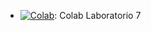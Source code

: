 * [![Colab](https://colab.research.google.com/assets/colab-badge.svg)](https://colab.research.google.com/drive/1GwHA1f2eHBLdInNlAAu5AzNJxbpbBq94?usp=sharing#scrollTo=_nVf2jhPkftW): Colab Laboratorio 7
